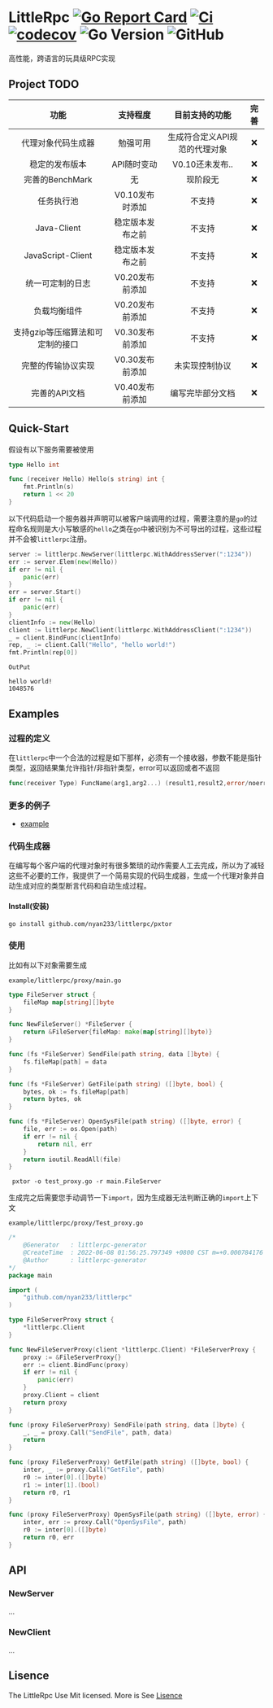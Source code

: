 # LittleRpc [![Go Report Card](https://goreportcard.com/badge/github.com/nyan233/littlerpc)](https://goreportcard.com/report/github.com/nyan233/littlerpc) [![Ci](https://github.com/nyan233/littlerpc/actions/workflows/ci.yml/badge.svg)](https://github.com/nyan233/littlerpc/actions/workflows/ci.yml) [![codecov](https://codecov.io/gh/nyan233/littlerpc/branch/main/graph/badge.svg?token=9S2QN667YY)](https://codecov.io/gh/nyan233/littlerpc) ![Go Version](https://img.shields.io/github/go-mod/go-version/nyan233/littlerpc) ![GitHub](https://img.shields.io/github/license/nyan233/littlerpc?color=fef&label=License&logo=fe&logoColor=blue)

高性能，跨语言的玩具级RPC实现

## Project TODO

|               功能               |     支持程度     |        目前支持的功能         | 完善 |
| :------------------------------: | :--------------: | :---------------------------: | :--: |
|        代理对象代码生成器        |     勉强可用     | 生成符合定义API规范的代理对象 | :x:  |
|          稳定的发布版本          |   API随时变动    |        V0.10还未发布..        | :x:  |
|         完善的BenchMark          |        无        |           现阶段无            | :x:  |
|            任务执行池            | V0.10发布时添加  |            不支持             | :x:  |
|           Java-Client            | 稳定版本发布之前 |            不支持             | :x:  |
|        JavaScript-Client         | 稳定版本发布之前 |            不支持             | :x:  |
|         统一可定制的日志         | V0.20发布前添加  |            不支持             | :x:  |
|           负载均衡组件           | V0.20发布前添加  |            不支持             | :x:  |
| 支持gzip等压缩算法和可定制的接口 | V0.30发布前添加  |            不支持             | :x:  |
|        完整的传输协议实现        | V0.30发布前添加  |        未实现控制协议         | :x:  |
|          完善的API文档           | V0.40发布前添加  |       编写完毕部分文档        | :x:  |

## Quick-Start

假设有以下服务需要被使用

```go
type Hello int

func (receiver Hello) Hello(s string) int {
	fmt.Println(s)
	return 1 << 20
}
```

以下代码启动一个服务器并声明可以被客户端调用的过程，需要注意的是`go`的过程命名规则是大小写敏感的`hello`之类在`go`中被识别为不可导出的过程，这些过程并不会被`littlerpc`注册。

```go
server := littlerpc.NewServer(littlerpc.WithAddressServer(":1234"))
err := server.Elem(new(Hello))
if err != nil {
    panic(err)
}
err = server.Start()
if err != nil {
    panic(err)
}
clientInfo := new(Hello)
client := littlerpc.NewClient(littlerpc.WithAddressClient(":1234"))
_ = client.BindFunc(clientInfo)
rep, _ := client.Call("Hello", "hello world!")
fmt.Println(rep[0])
```

`OutPut`

```
hello world!
1048576
```

## Examples

### 过程的定义

在`littlerpc`中一个合法的过程是如下那样，必须有一个接收器，参数不能是指针类型，返回结果集允许指针/非指针类型，error可以返回或者不返回

```go
func(receiver Type) FuncName(arg1,arg2...) (result1,result2,error/noerror...) {}
```

### 更多的例子

- [example](https://github.com/nyan233/littlerpc/tree/main/example/littlerpc)

### 代码生成器

在编写每个客户端的代理对象时有很多繁琐的动作需要人工去完成，所以为了减轻这些不必要的工作，我提供了一个简易实现的代码生成器，生成一个代理对象并自动生成对应的类型断言代码和自动生成过程。

#### Install(安装)

```shell
go install github.com/nyan233/littlerpc/pxtor
```

### 使用

比如有以下对象需要生成

`example/littlerpc/proxy/main.go`

```go
type FileServer struct {
	fileMap map[string][]byte
}

func NewFileServer() *FileServer {
	return &FileServer{fileMap: make(map[string][]byte)}
}

func (fs *FileServer) SendFile(path string, data []byte) {
	fs.fileMap[path] = data
}

func (fs *FileServer) GetFile(path string) ([]byte, bool) {
	bytes, ok := fs.fileMap[path]
	return bytes, ok
}

func (fs *FileServer) OpenSysFile(path string) ([]byte, error) {
	file, err := os.Open(path)
	if err != nil {
		return nil, err
	}
	return ioutil.ReadAll(file)
}
```

```shell
 pxtor -o test_proxy.go -r main.FileServer
```

生成完之后需要您手动调节一下`import`，因为生成器无法判断正确的`import`上下文

`example/littlerpc/proxy/Test_proxy.go`

```go
/*
	@Generator   : littlerpc-generator
	@CreateTime  : 2022-06-08 01:56:25.797349 +0800 CST m=+0.000784176
	@Author      : littlerpc-generator
*/
package main

import (
	"github.com/nyan233/littlerpc"
)

type FileServerProxy struct {
	*littlerpc.Client
}

func NewFileServerProxy(client *littlerpc.Client) *FileServerProxy {
	proxy := &FileServerProxy{}
	err := client.BindFunc(proxy)
	if err != nil {
		panic(err)
	}
	proxy.Client = client
	return proxy
}

func (proxy FileServerProxy) SendFile(path string, data []byte) {
	_, _ = proxy.Call("SendFile", path, data)
	return
}

func (proxy FileServerProxy) GetFile(path string) ([]byte, bool) {
	inter, _ := proxy.Call("GetFile", path)
	r0 := inter[0].([]byte)
	r1 := inter[1].(bool)
	return r0, r1
}

func (proxy FileServerProxy) OpenSysFile(path string) ([]byte, error) {
	inter, err := proxy.Call("OpenSysFile", path)
	r0 := inter[0].([]byte)
	return r0, err
}
```

## API

### NewServer

...

### NewClient

...

## Lisence

The LittleRpc Use Mit licensed. More is See [Lisence](https://github.com/nyan233/littlerpc/blob/main/LICENSE)

